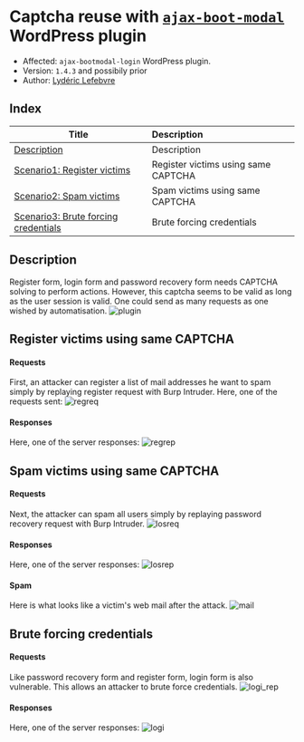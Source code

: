 # Captcha reuse with [```ajax-boot-modal```](https://github.com/Alimir/ajax-bootmodal-login) WordPress plugin  
* Affected: ```ajax-bootmodal-login``` WordPress plugin.
* Version: `1.4.3` and possibily prior
* Author: [Lydéric Lefebvre](https://www.linkedin.com/in/lydericlefebvre/)

## Index

| Title        | Description   |
| ------------- |:-------------|
| [Description](#description)  | Description |
| [Scenario1: Register victims](#register-victims-using-same-captcha)  | Register victims using same CAPTCHA |
| [Scenario2: Spam victims](#spam-victims-using-same-captcha)  | Spam victims using same CAPTCHA |
| [Scenario3: Brute forcing credentials](#brute-forcing-credentials)  | Brute forcing credentials |

## Description
Register form, login form and password recovery form needs CAPTCHA solving to perform actions. However, this captcha seems to be valid as long as the user session is valid. One could send as many requests as one wished by automatisation.
![plugin](https://image.noelshack.com/fichiers/2018/34/6/1535214692-plugin.png)

## Register victims using same CAPTCHA
#### Requests
First, an attacker can register a list of mail addresses he want to spam simply by replaying register request with Burp Intruder. Here, one of the requests sent:
![regreq](https://image.noelshack.com/fichiers/2018/34/6/1535214212-regreq.png)

#### Responses
Here, one of the server responses:
![regrep](https://image.noelshack.com/fichiers/2018/34/6/1535214288-regrep.png)

## Spam victims using same CAPTCHA
#### Requests
Next, the attacker can spam all users simply by replaying password recovery request with Burp Intruder.
![losreq](https://image.noelshack.com/fichiers/2018/34/6/1535214353-reqpass.png)

#### Responses
Here, one of the server responses:
![losrep](https://image.noelshack.com/fichiers/2018/34/6/1535214378-reppass.png)

#### Spam
Here is what looks like a victim's web mail after the attack. 
![mail](https://image.noelshack.com/fichiers/2018/34/6/1535214487-mail.png)

## Brute forcing credentials
#### Requests
Like password recovery form and register form, login form is also vulnerable. This allows an attacker to brute force credentials.
![logi_rep](https://image.noelshack.com/fichiers/2018/34/6/1535220162-log-rep.png)

#### Responses
Here, one of the server responses:
![logi](https://image.noelshack.com/fichiers/2018/34/6/1535219675-log-rep.png)
